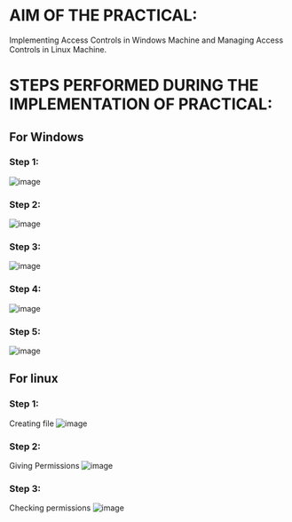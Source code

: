 # AIM OF THE PRACTICAL: 
Implementing Access Controls in Windows Machine and Managing Access
Controls in Linux Machine.

# STEPS PERFORMED DURING THE IMPLEMENTATION OF PRACTICAL:

## For Windows

### Step 1:
![image](https://github.com/kraken426/system_and_network_security/assets/67184260/f8ac848f-5a42-40b9-904f-36654eac42b5)


### Step 2:
![image](https://github.com/kraken426/system_and_network_security/assets/67184260/63146774-c906-4695-bb1f-3a83caa344c8)


### Step 3:
![image](https://github.com/kraken426/system_and_network_security/assets/67184260/849f4ec2-75eb-45f8-bf46-8b6209c0681f)


### Step 4:
![image](https://github.com/kraken426/system_and_network_security/assets/67184260/be92bf51-853c-4965-ac1b-ef7b706967f1)


### Step 5:
![image](https://github.com/kraken426/system_and_network_security/assets/67184260/7032b722-de09-41c8-92eb-cfbdef2b8208)

## For linux

### Step 1:
Creating file
![image](https://github.com/kraken426/system_and_network_security/assets/67184260/5b1b8324-6cac-440a-a83d-c5e118649745)


### Step 2:
Giving Permissions
![image](https://github.com/kraken426/system_and_network_security/assets/67184260/cd235fe7-d6a1-4bc2-af61-15cc01eccfa8)


### Step 3:
Checking permissions
![image](https://github.com/kraken426/system_and_network_security/assets/67184260/e8171f42-d28b-471e-b06f-06b679e192a3)


